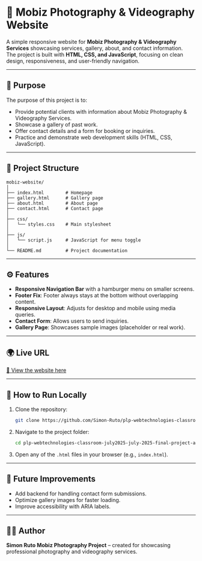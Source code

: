 # 📸 Mobiz Photography & Videography Website

A simple responsive website for **Mobiz Photography & Videography Services** showcasing services, gallery, about, and contact information.  
The project is built with **HTML, CSS, and JavaScript**, focusing on clean design, responsiveness, and user-friendly navigation.  

---

## 🎯 Purpose
The purpose of this project is to:
- Provide potential clients with information about Mobiz Photography & Videography Services.
- Showcase a gallery of past work.
- Offer contact details and a form for booking or inquiries.
- Practice and demonstrate web development skills (HTML, CSS, JavaScript).

---

## 📂 Project Structure

```
mobiz-website/
│
├── index.html        # Homepage
├── gallery.html      # Gallery page
├── about.html        # About page
├── contact.html      # Contact page
│
├── css/
│   └── styles.css    # Main stylesheet
│
├── js/
│   └── script.js     # JavaScript for menu toggle
│
└── README.md         # Project documentation
```

---

## ⚙️ Features
- **Responsive Navigation Bar** with a hamburger menu on smaller screens.
- **Footer Fix**: Footer always stays at the bottom without overlapping content.
- **Responsive Layout**: Adjusts for desktop and mobile using media queries.
- **Contact Form**: Allows users to send inquiries.
- **Gallery Page**: Showcases sample images (placeholder or real work).

---

## 🌍 Live URL
[🔗 View the website here](https://your-live-url.com)  


---

## 🚀 How to Run Locally
1. Clone the repository:
   ```bash
   git clone https://github.com/Simon-Ruto/plp-webtechnologies-classroom-july2025-july-2025-final-project-and-deployment-Final-Project-and-Depl.git
   ```
2. Navigate to the project folder:
   ```bash
   cd plp-webtechnologies-classroom-july2025-july-2025-final-project-and-deployment-Final-Project-and-Depl
   ```
3. Open any of the `.html` files in your browser (e.g., `index.html`).

---

## 📌 Future Improvements
- Add backend for handling contact form submissions.
- Optimize gallery images for faster loading.
- Improve accessibility with ARIA labels.

---

## 👨‍💻 Author
**Simon Ruto Mobiz Photography Project** – created for showcasing professional photography and videography services.  
